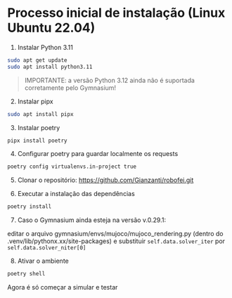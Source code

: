 # Processo inicial de instalação (Linux Ubuntu 22.04)

1. Instalar Python 3.11

```bash
sudo apt get update
sudo apt install python3.11
```

> IMPORTANTE: a versão Python 3.12 ainda não é suportada corretamente pelo Gymnasium!

2. Instalar pipx

```bash
sudo apt install pipx
```

3. Instalar poetry

```bash
pipx install poetry
```

4. Configurar poetry para guardar localmente os requests

```bash
poetry config virtualenvs.in-project true
```

5. Clonar o repositório: https://github.com/Gianzanti/robofei.git

6. Executar a instalação das dependências

```bash
poetry install
```

7. Caso o Gymnasium ainda esteja na versão v.0.29.1:

editar o arquivo gymnasium/envs/mujoco/mujoco_rendering.py (dentro do .venv/lib/pythonx.xx/site-packages) e substituir `self.data.solver_iter` por `self.data.solver_niter[0]`

8. Ativar o ambiente

```bash
poetry shell
```

Agora é só começar a simular e testar
